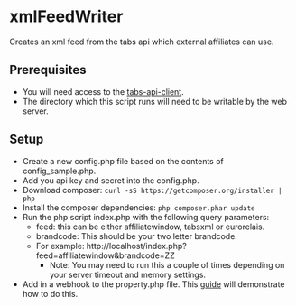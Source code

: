 # xmlFeedWriter

Creates an xml feed from the tabs api which external affiliates can use.

## Prerequisites
* You will need access to the [tabs-api-client](https://github.com/CarltonSoftware/tabs-api-client).
* The directory which this script runs will need to be writable by the web server.

## Setup
* Create a new config.php file based on the contents of config_sample.php.
* Add you api key and secret into the config.php.
* Download composer: ```curl -sS https://getcomposer.org/installer | php```
* Install the composer dependencies: ```php composer.phar update```
* Run the php script index.php with the following query parameters:
    * feed: this can be either affiliatewindow, tabsxml or eurorelais.
    * brandcode: This should be your two letter brandcode.
    * For example: http://localhost/index.php?feed=affiliatewindow&brandcode=ZZ
        * Note: You may need to run this a couple of times depending on your server timeout and memory settings.
* Add in a webhook to the property.php file.  This [guide](https://github.com/CarltonSoftware/api-documentation/wiki/Web-Hooks) will demonstrate how to do this.
